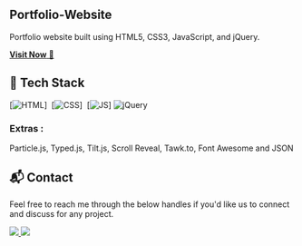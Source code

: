 ## Portfolio-Website

Portfolio website built using HTML5, CSS3, JavaScript, and jQuery.

<a href="https://alondubuisi.vercel.app/" target="_blank">**Visit Now** 🚀</a>

## 📌 Tech Stack

[![HTML](https://img.shields.io/badge/html5%20-%23E34F26.svg?&style=for-the-badge&logo=html5&logoColor=white)]&nbsp;
[![CSS](https://img.shields.io/badge/css3%20-%231572B6.svg?&style=for-the-badge&logo=css3&logoColor=white)]&nbsp;
[![JS](https://img.shields.io/badge/javascript%20-%23323330.svg?&style=for-the-badge&logo=javascript&logoColor=%23F7DF1E)]
<img alt="jQuery" src="https://img.shields.io/badge/jquery-%230769AD.svg?style=for-the-badge&logo=jquery&logoColor=white"/>

### Extras :

Particle.js, Typed.js, Tilt.js, Scroll Reveal, Tawk.to, Font Awesome and JSON

<h2>📬 Contact</h2>

Feel free to reach me through the below handles if you'd like us to connect and discuss for any project.

<a href="https://web.facebook.com/profile.php?id=61550813414949">
    <img src="https://img.shields.io/badge/facebook-%230769AD.svg?style=for-the-badge&logo=facebook&logoColor=white%22" />
</a>

<a href="https://github.com/AloNdubuisi">
    <img src="https://img.shields.io/badge/github-%230769AD.svg?style=for-the-badge&logo=github&logoColor=white%22" />
</a>
